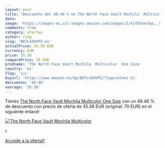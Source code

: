 ```yaml
---
layout: post
title: 'Descuento del 49.46 % en The North Face Vault Mochila  Multicolor'
date: 
image: 'https://images-eu.ssl-images-amazon.com/images/I/41fOCmerGwL._SL200_.jpg'
comments: true
category: ofertas
author: ring
slug: 'B07L45HVPZ-es'
actualPrice: 35.38 EUR
currency: EUR
price: 35.38
comparePrice: 70 EUR
prodname: 'The North Face Vault Mochila  Multicolor  One Size'
country: 'es'
flag: '🇪🇸'
buyurl: 'https://www.amazon.es/dp/B07L45HVPZ/?tag=tolees-21'
descuento: '49.46'
average: '35.38'
---
```


Tienes [The North Face Vault Mochila  Multicolor  One Size](https://www.amazon.es/dp/B07L45HVPZ/?tag=tolees-21) con un 49.46 % de descuento con precio de oferta de 35.38 EUR (original: 70 EUR) en el siguiente enlace!

[![The North Face Vault Mochila  Multicolor](https://images-eu.ssl-images-amazon.com/images/I/41fOCmerGwL._SL200_.jpg)](https://www.amazon.es/dp/B07L45HVPZ/?tag=tolees-21)

ℹ️:


[Accede a la oferta!!](https://www.amazon.es/dp/B07L45HVPZ/?tag=tolees-21)
